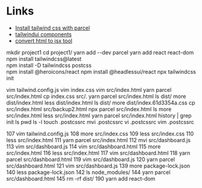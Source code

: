 # Links
* [Install tailwind css with parcel](https://tailwindcss.com/docs/guides/parcel)
* [tailwindui components](https://tailwindui.com/components/application-ui/forms/toggles)
* [convert html to jsx tool](https://transform.tools/html-to-jsx)




mkdir project1
cd project1/
yarn add --dev parcel
yarn add react react-dom                                                             
npm install tailwindcss@latest                                                       
npm install -D tailwindcss postcss                                                   
npm install @heroicons/react
npm install @headlessui/react
npx tailwindcss init

vim tailwind.config.js 
vim index.css
vim src/index.html 
yarn parcel src/index.html
cp index.css src/.
yarn parcel src/index.html
ls dist/
more dist/index.html 
less dist/index.html 
ls dist/
more dist/index.61d3354a.css
cp src/index.html src/backup2.html
npx parcel src/index.html
ls
more src/index.html 
less src/index.html 
yarn parcel src/index.html
history | grep init
ls
pwd
ls -l
touch .postcssrc
mvi .postcssrc
vi .postcssrc
vim .postcssrc

  107  vim tailwind.config.js 
  108  more src/index.css 
  109  less src/index.css
  110  less src/index.html 
  111  yarn parcel src/index.html
  112  mvi src/dashboard.js
  113  vim src/dashboard.js
  114  vim src/dashboard.html
  115  more src/index.html 
  116  less src/index.html 
  117  vim src/dashboard.html 
  118  yarn parcel src/dashboard.html 
  119  vim src/dashboard.js 
  120  yarn parcel src/dashboard.html 
  121  vim src/dashboard.js 
  139  more package-lock.json 
  140  less package-lock.json 
  142  ls node_modules/
  144  yarn parcel src/dashboard.html 
  145  rm -rf dist/
  190  yarn add react-dom

